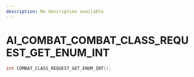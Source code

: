 ```yaml
---
description: No description available 
---
```


# AI_COMBAT\_COMBAT_CLASS_REQUEST_GET_ENUM_INT

```cpp
int COMBAT_CLASS_REQUEST_GET_ENUM_INT();
```
